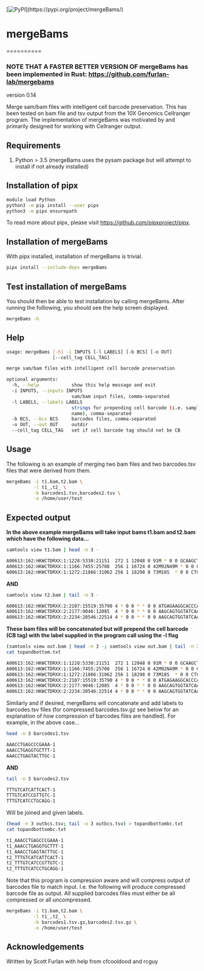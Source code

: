[![PyPI](https://img.shields.io/pypi/v/simplesam.svg?)](https://pypi.org/project/mergeBams/)
<!-- [![Build Status](https://travis-ci.org/mdshw5/simplesam.svg?branch=master)](https://travis-ci.org/mdshw5/simplesam) -->

# mergeBams
==========

### NOTE THAT A FASTER BETTER VERSION OF mergeBams has been implemented in Rust: https://github.com/furlan-lab/mergebams

version 0.14

Merge sam/bam files with intelligent cell barcode preservation.  This has been tested on bam file and tsv output from the 10X Genomics Cellranger program.  The implementation of mergeBams was motivated by and primarily designed for working with Cellranger output.

## Requirements

1. Python > 3.5 (mergeBams uses the pysam package but will attempt to install if not already installed)

## Installation of pipx

```bash
module load Python
python3 -m pip install --user pipx
python3 -m pipx ensurepath

```

To read more about pipx, please visit https://github.com/pipxproject/pipx.



## Installation of mergeBams

With pipx installed, installation of mergeBams is trivial.

```bash
pipx install --include-deps mergeBams
```

## Test installation of mergeBams

You should then be able to test installation by calling mergeBams.  After running the folllowing, you should see the help screen displayed.

```bash
mergeBams -h
```

## Help

```bash
usage: mergeBams [-h] -i INPUTS [-l LABELS] [-b BCS] [-o OUT]
                 [--cell_tag CELL_TAG]

merge sam/bam files with intelligent cell barcode preservation

optional arguments:
  -h, --help            show this help message and exit
  -i INPUTS, --inputs INPUTS
                        sam/bam input files, comma-separated
  -l LABELS, --labels LABELS
                        strings for prepending cell barcode (i.e. sample
                        name), comma-separated
  -b BCS, --bcs BCS     barcodes files, comma-separated
  -o OUT, --out OUT     outdir
  --cell_tag CELL_TAG   set if cell barcode tag should not be CB
```

## Usage

The following is an example of merging two bam files and two barcodes.tsv files that were derived from them.

```bash
mergeBams -i t1.bam,t2.bam \
          -l t1_,t2_ \
          -b barcodes1.tsv,barcodes2.tsv \
          -o /home/user/test
```

## Expected output

**In the above example mergeBams will take input bams t1.bam and t2.bam which have the following data...**

```bash
samtools view t1.bam | head -n 3 -
```

```bash
A00613:162:HKWCTDRXX:1:1228:5330:21151  272 1 12048 0 91M * 0 0 GCAAGCTGAGCACTGGAGTGGAGTTTTCCTGTGGAGAGGAGCCATGCCTAGAGTGGGATGGGCCATTGTTCATCTTCTGGCCCCTGTTGTC FFFFFFFFFFFFFFFFFFFFFFFFFFFFFFFFFFFFFFFFFFFFFFFFFFFFFFFFFFFFFFFFFFFFFFFFFFFFFFFFFFFFFFFFFFF NH:i:7  HI:i:4  AS:i:89 nM:i:0  RE:A:I  li:i:0  BC:Z:GCTGTCCA QT:Z:FFFFFFFF CR:Z:ACACCAAAGGTTCCTA CY:Z:FFFFFFFFFFFFFFFF CB:Z:ACACCAAAGGTTCCTA-1 UR:Z:ACCAGTCGGT UY:Z:FFFFFFFFFF UB:Z:ACCAGTCGGT RG:Z:B1_GEX:0:1:HKWCTDRXX:1
A00613:162:HKWCTDRXX:1:1166:7455:25708  256 1 16724 0 42M92N49M * 0 0 GTGGGGGCGGTGGTGGTGCTGTTAGTACCCCATCTTGTAGGTCTTGAGAGGCTCGGCTACCTCAGTGTGGAAGGTGGGCAGTTCTGGAATG FFFFFFFFFFFFFFFFFFFFFFFFFFFFFFFFFFFFFFFFFFFFFFFFFFFFFFFFFFFFFFFFFFFFFFFFFFFFFFFFFFFFFFFFFFF NH:i:6  HI:i:4  AS:i:85 nM:i:2  RE:A:I  li:i:0  BC:Z:TTGAGATC QT:Z:FFFFFFFF CR:Z:TTTATGCGTCGCCATG CY:Z:FFFFFFFFFFFFFFFFCB:Z:TTTATGCGTCGCCATG-1  UR:Z:CTAGTTGCGC UY:Z:FFFFFFFFFF UB:Z:CTAGTTGCGC RG:Z:B1_GEX:0:1:HKWCTDRXX:1
A00613:162:HKWCTDRXX:1:1272:21866:31062 256 1 18298 0 73M18S  * 0 0 CTCAATCTTGGCCTGGGCCAAGGAGACCTTCTCTCCAATGGCCTGCACCTGGCTCCGGCTCTGCTCTACCTGCGAAGTTGCTCGGCGCCCT FFFFFFFFFFFFF:FFFFFFFFFFFFFFFFFFFFFFF:FFFFFFFFFFFFFFFFFFFFFFFFFFFFFFFFFFFFFFFFFFFFFFFFFFFFF NH:i:8  HI:i:5  AS:i:71 nM:i:0  RE:A:I  li:i:0  BC:Z:TTGAGATC QT:Z::FFFFFFF CR:Z:AACTGGTAGAGTGACC CY:Z:FFFFFFFFF:FFFFFF CB:Z:AACTGGTAGAGTGACC-1 UR:Z:GTTCACCATA UY:Z:FFFFFFFFFF UB:Z:GTTCACCATA RG:Z:B1_GEX:0:1:HKWCTDRXX:1
```

**AND**

```bash
samtools view t2.bam | tail -n 3 -
```

```bash
A00613:162:HKWCTDRXX:2:2107:15519:35790 4 * 0 0 * * 0 0 ATGAGAAGGCACCCAAGCTTTACCAATAACACCATAAGGATAGGTGCGTACACCACACGCCTCAAACGGCCCCAGATAACTGGTGTCGTCC F:F:,,:,:,,FF,F,:F:F:,FF,,FFF,,,,,,,,:F::,,:,,,F,:,FFF,,,F,:,:::,:F,,FF,,,FFF,FF,,FFF,,F,:: NH:i:0  HI:i:0  AS:i:18 nM:i:1  uT:A:1  xf:i:0  li:i:0  BC:Z:TGGAAGGT QT:Z:FF,,F,:F CR:Z:TTTGTCATCCGTTGTC CY:Z:F,FFF:,FF:F:FFFFCB:Z:TTTGTCATCCGTTGTC-1  UR:Z:TCCCGCTCAT UY:Z:FFFFFFFFFF UB:Z:TCCCGCTCAT RG:Z:B2_GEX:0:1:HKWCTDRXX:2
A00613:162:HKWCTDRXX:2:2177:9046:12085  4 * 0 0 * * 0 0 AAGCAGTGGTATCAACGCAGAGTACTTTTTTTTTTTTTTTTTTTTTTTTTTTTTTTTTTTTTTTTTTTTTTTTTTTTTTTTTTTTTATATT FFFFF:FFFFFFFFFFFFFFFFFFFFFFFFFFFFFFFFFFFFFF:FFFFFFFFFFFFFFF:F:F:FFFFFFFFFFFFFFFFFFFF:,F,:, NH:i:0  HI:i:0  AS:i:46 nM:i:0  uT:A:1  xf:i:0  li:i:0  BC:Z:GCATCTCC QT:Z:FFFFFFFF CR:Z:TTTGTCATCCTGCAGG CY:Z:F:FFFFFFFF:FF:FFCB:Z:TTTGTCATCCTGCAGG-1  UR:Z:CTGCCTATCA UY:Z:FFFFFFFFFF UB:Z:CTGCCTATCA RG:Z:B2_GEX:0:1:HKWCTDRXX:2
A00613:162:HKWCTDRXX:2:2234:20546:22514 4 * 0 0 * * 0 0 AAGCAGTGGTATCAACGCAGAGTACTTTTTTTTTTTTTTTTTTTTTTTTTTTTTTTTAGTAAAAAACACCCCCGGTGGGGGGTGGGTAATT FFFFFFFFFFFFFFFFFFFFFFFFFFFFFFFFFF:FFFFFFFFFFFFFFFFFFFFFF,,:,F:,F,,:,,FF,::,,,FF,,,,::,,,,F NH:i:0  HI:i:0  AS:i:36 nM:i:0  uT:A:1  xf:i:0  li:i:0  BC:Z:AACGTCAA QT:Z:FFFFFFFF CR:Z:TTTGTCATCGGTTCGG CY:Z:FFFFFFFFFFFFFFFFCB:Z:TTTGTCATCGGTTCGG-1  UR:Z:GCACTGCGAG UY:Z:FF:FFFFF:F UB:Z:GCACTGCGAG RG:Z:B2_GEX:0:1:HKWCTDRXX:2
```

**These bam files will be concatenated but will prepend the cell barcode (CB tag) with the label supplied in the program call using the -l flag**

```bash
(samtools view out.bam | head -n 3 -; samtools view out.bam | tail -n 3 -) > topandbottom.txt
cat topandbottom.txt
```

```bash
A00613:162:HKWCTDRXX:1:1228:5330:21151  272 1 12048 0 91M * 0 0 GCAAGCTGAGCACTGGAGTGGAGTTTTCCTGTGGAGAGGAGCCATGCCTAGAGTGGGATGGGCCATTGTTCATCTTCTGGCCCCTGTTGTC FFFFFFFFFFFFFFFFFFFFFFFFFFFFFFFFFFFFFFFFFFFFFFFFFFFFFFFFFFFFFFFFFFFFFFFFFFFFFFFFFFFFFFFFFFF NH:i:7  HI:i:4  AS:i:89 nM:i:0  RE:A:I  li:i:0  BC:Z:GCTGTCCA QT:Z:FFFFFFFF CR:Z:ACACCAAAGGTTCCTA CY:Z:FFFFFFFFFFFFFFFF UR:Z:ACCAGTCGGT UY:Z:FFFFFFFFFF UB:Z:ACCAGTCGGT RG:Z:B1_GEX:0:1:HKWCTDRXX:1 CB:Z:t1_ACACCAAAGGTTCCTA-1
A00613:162:HKWCTDRXX:1:1166:7455:25708  256 1 16724 0 42M92N49M * 0 0 GTGGGGGCGGTGGTGGTGCTGTTAGTACCCCATCTTGTAGGTCTTGAGAGGCTCGGCTACCTCAGTGTGGAAGGTGGGCAGTTCTGGAATG FFFFFFFFFFFFFFFFFFFFFFFFFFFFFFFFFFFFFFFFFFFFFFFFFFFFFFFFFFFFFFFFFFFFFFFFFFFFFFFFFFFFFFFFFFF NH:i:6  HI:i:4  AS:i:85 nM:i:2  RE:A:I  li:i:0  BC:Z:TTGAGATC QT:Z:FFFFFFFF CR:Z:TTTATGCGTCGCCATG CY:Z:FFFFFFFFFFFFFFFFUR:Z:CTAGTTGCGC  UY:Z:FFFFFFFFFF UB:Z:CTAGTTGCGC RG:Z:B1_GEX:0:1:HKWCTDRXX:1 CB:Z:t1_TTTATGCGTCGCCATG-1
A00613:162:HKWCTDRXX:1:1272:21866:31062 256 1 18298 0 73M18S  * 0 0 CTCAATCTTGGCCTGGGCCAAGGAGACCTTCTCTCCAATGGCCTGCACCTGGCTCCGGCTCTGCTCTACCTGCGAAGTTGCTCGGCGCCCT FFFFFFFFFFFFF:FFFFFFFFFFFFFFFFFFFFFFF:FFFFFFFFFFFFFFFFFFFFFFFFFFFFFFFFFFFFFFFFFFFFFFFFFFFFF NH:i:8  HI:i:5  AS:i:71 nM:i:0  RE:A:I  li:i:0  BC:Z:TTGAGATC QT:Z::FFFFFFF CR:Z:AACTGGTAGAGTGACC CY:Z:FFFFFFFFF:FFFFFF UR:Z:GTTCACCATA UY:Z:FFFFFFFFFF UB:Z:GTTCACCATA RG:Z:B1_GEX:0:1:HKWCTDRXX:1 CB:Z:t1_AACTGGTAGAGTGACC-1
A00613:162:HKWCTDRXX:2:2107:15519:35790 4 * 0 0 * * 0 0 ATGAGAAGGCACCCAAGCTTTACCAATAACACCATAAGGATAGGTGCGTACACCACACGCCTCAAACGGCCCCAGATAACTGGTGTCGTCC F:F:,,:,:,,FF,F,:F:F:,FF,,FFF,,,,,,,,:F::,,:,,,F,:,FFF,,,F,:,:::,:F,,FF,,,FFF,FF,,FFF,,F,:: NH:i:0  HI:i:0  AS:i:18 nM:i:1  uT:A:1  xf:i:0  li:i:0  BC:Z:TGGAAGGT QT:Z:FF,,F,:F CR:Z:TTTGTCATCCGTTGTC CY:Z:F,FFF:,FF:F:FFFFUR:Z:TCCCGCTCAT  UY:Z:FFFFFFFFFF UB:Z:TCCCGCTCAT RG:Z:B2_GEX:0:1:HKWCTDRXX:2 CB:Z:t2_TTTGTCATCCGTTGTC-1
A00613:162:HKWCTDRXX:2:2177:9046:12085  4 * 0 0 * * 0 0 AAGCAGTGGTATCAACGCAGAGTACTTTTTTTTTTTTTTTTTTTTTTTTTTTTTTTTTTTTTTTTTTTTTTTTTTTTTTTTTTTTTATATT FFFFF:FFFFFFFFFFFFFFFFFFFFFFFFFFFFFFFFFFFFFF:FFFFFFFFFFFFFFF:F:F:FFFFFFFFFFFFFFFFFFFF:,F,:, NH:i:0  HI:i:0  AS:i:46 nM:i:0  uT:A:1  xf:i:0  li:i:0  BC:Z:GCATCTCC QT:Z:FFFFFFFF CR:Z:TTTGTCATCCTGCAGG CY:Z:F:FFFFFFFF:FF:FFUR:Z:CTGCCTATCA  UY:Z:FFFFFFFFFF UB:Z:CTGCCTATCA RG:Z:B2_GEX:0:1:HKWCTDRXX:2 CB:Z:t2_TTTGTCATCCTGCAGG-1
A00613:162:HKWCTDRXX:2:2234:20546:22514 4 * 0 0 * * 0 0 AAGCAGTGGTATCAACGCAGAGTACTTTTTTTTTTTTTTTTTTTTTTTTTTTTTTTTAGTAAAAAACACCCCCGGTGGGGGGTGGGTAATT FFFFFFFFFFFFFFFFFFFFFFFFFFFFFFFFFF:FFFFFFFFFFFFFFFFFFFFFF,,:,F:,F,,:,,FF,::,,,FF,,,,::,,,,F NH:i:0  HI:i:0  AS:i:36 nM:i:0  uT:A:1  xf:i:0  li:i:0  BC:Z:AACGTCAA QT:Z:FFFFFFFF CR:Z:TTTGTCATCGGTTCGG CY:Z:FFFFFFFFFFFFFFFFUR:Z:GCACTGCGAG  UY:Z:FF:FFFFF:F UB:Z:GCACTGCGAG RG:Z:B2_GEX:0:1:HKWCTDRXX:2 CB:Z:t2_TTTGTCATCGGTTCGG-1
```

Similarly and if desired, mergeBams will concatenate and add labels to barcodes.tsv files (for compressed barcodes.tsv.gz see below for an explanation of how compression of barcodes files are handled).  For example, in the above case...


```bash
head -n 3 barcodes1.tsv
```

```bash
AAACCTGAGCCCGAAA-1
AAACCTGAGGTGCTTT-1
AAACCTGAGTACTTGC-1
```

**AND**

```bash
tail -n 3 barcodes2.tsv
```

```bash
TTTGTCATCATTCACT-1
TTTGTCATCCGTTGTC-1
TTTGTCATCCTGCAGG-1
```

Will be joined and given labels.

```bash
(head -n 3 outbcs.tsv; tail -n 3 outbcs.tsv) > topandbottombc.txt
cat topandbottombc.txt
```

```bash
t1_AAACCTGAGCCCGAAA-1
t1_AAACCTGAGGTGCTTT-1
t1_AAACCTGAGTACTTGC-1
t2_TTTGTCATCATTCACT-1
t2_TTTGTCATCCGTTGTC-1
t2_TTTGTCATCCTGCAGG-1
```


Note that this program is compression aware and will compress output of barcodes file to match input. I.e. the following will produce compressed barcode file as output.  All supplied barcodes files must either be all compressed or all uncompressed.

```bash
mergeBams -i t1.bam,t2.bam \
          -l t1_,t2_ \
          -b barcodes1.tsv.gz,barcodes2.tsv.gz \
          -o /home/user/test
```


## Acknowledgements

Written by Scott Furlan with help from cfcooldood and rcguy
